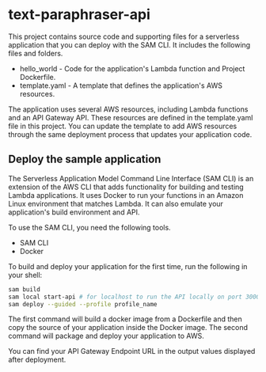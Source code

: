 # text-paraphraser-api

This project contains source code and supporting files for a serverless application that you can deploy with the SAM CLI. It includes the following files and folders.

- hello_world - Code for the application's Lambda function and Project Dockerfile.
- template.yaml - A template that defines the application's AWS resources.

The application uses several AWS resources, including Lambda functions and an API Gateway API. These resources are defined in the template.yaml file in this project. You can update the template to add AWS resources through the same deployment process that updates your application code.

## Deploy the sample application

The Serverless Application Model Command Line Interface (SAM CLI) is an extension of the AWS CLI that adds functionality for building and testing Lambda applications. It uses Docker to run your functions in an Amazon Linux environment that matches Lambda. It can also emulate your application's build environment and API.

To use the SAM CLI, you need the following tools.

* SAM CLI
* Docker

To build and deploy your application for the first time, run the following in your shell:

```bash
sam build
sam local start-api # for localhost to run the API locally on port 3000
sam deploy --guided --profile profile_name
```

The first command will build a docker image from a Dockerfile and then copy the source of your application inside the Docker image. The second command will package and deploy your application to AWS.

You can find your API Gateway Endpoint URL in the output values displayed after deployment.
